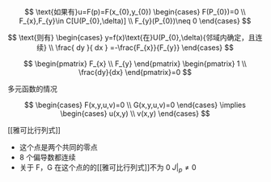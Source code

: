 
$$
\text{如果有}u=F(p)=F(x_{0},y_{0})
\begin{cases}
F(P_{0})=0 \\
F_{x},F_{y}\in C[U(P_{0},\delta)] \\
F_{y}(P_{0})\neq 0
\end{cases}
$$

$$
\text{则有}
\begin{cases}
y=f(x)\text{在}U(P_{0},\delta){邻域内确定，且连续} \\
\frac{ dy }{ dx } =-\frac{F_{x}}{F_{y}}
\end{cases}
$$

$$
\begin{pmatrix}
F_{x} \\
F_{y}
\end{pmatrix}
\begin{pmatrix}
1 \\
\frac{dy}{dx}
\end{pmatrix}=0
$$

多元函数的情况



$$
\begin{cases}
F(x,y,u,v)=0 \\
G(x,y,u,v)=0
\end{cases}
\implies
\begin{cases}
u(x,y) \\
v(x,y)
\end{cases}
$$

[[雅可比行列式]]

- 这个点是两个共同的零点
- 8 个偏导数都连续
- 关于 F，G 在这个点的的[[雅可比行列式]]不为 0 $J|_{p}\neq 0$